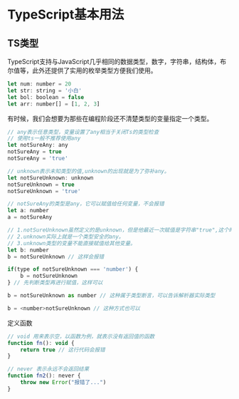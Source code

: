 <!--
 * @CreateAuthor: 作者
 * @CreateDate: 创建时间
 * @LastEditors: 修改人
 * @LastEditTime: 2022-04-20 15:13:24
 * @Descripttion: 描述
-->
# TypeScript基本用法

## TS类型

TypeScript支持与JavaScript几乎相同的数据类型，数字，字符串，结构体，布尔值等，此外还提供了实用的枚举类型方便我们使用。

```js
let num: number = 20
let str: string = '小白'
let bol: boolean = false
let arr: number[] = [1, 2, 3]
```

有时候，我们会想要为那些在编程阶段还不清楚类型的变量指定一个类型。

```js
// any表示任意类型，变量设置了any相当于关闭Ts的类型检查
// 使用ts一般不推荐使用any
let notSureAny: any
notSureAny = true
notSureAny = 'true'

// unknown表示未知类型的值,unknown的出现就是为了弥补any。
let notSureUnknown: unknown
notSureUnknown = true
notSureUnknown = 'true'

// notSureAny的类型是any，它可以赋值给任何变量，不会报错
let a: number
a = notSureAny

// 1.notSureUnknown虽然定义的是unknown，但是他最近一次赋值是字符串"true",这个时候就会报错。
// 2.unknown实际上就是一个类型安全的any。
// 3.unknown类型的变量不能直接赋值给其他变量。
let b: number
b = notSureUnknown // 这样会报错

if(type of notSureUnknown === 'number') {
    b = notSureUnknown
} // 先判断类型再进行赋值，这样可以

b = notSureUnknown as number // 这种属于类型断言，可以告诉解析器实际类型

b = <number>notSureUnknown // 这种方式也可以
```

定义函数
```js
// void 用来表示空，以函数为例，就表示没有返回值的函数
function fn(): void {
    return true // 这行代码会报错
}

// never 表示永远不会返回结果
function fn2(): never {
    throw new Error("报错了...")
}
```
